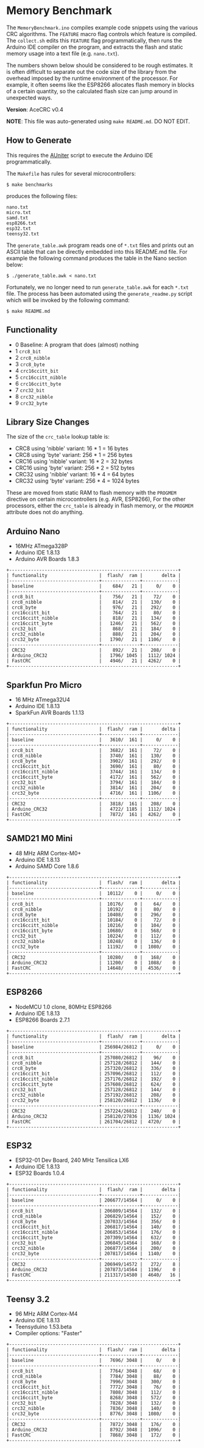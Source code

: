 # Memory Benchmark

The `MemoryBenchmark.ino` compiles example code snippets using the various
CRC algorithms. The `FEATURE` macro flag controls which feature is
compiled. The `collect.sh` edits this `FEATURE` flag programmatically, then runs
the Arduino IDE compiler on the program, and extracts the flash and static
memory usage into a text file (e.g. `nano.txt`).

The numbers shown below should be considered to be rough estimates. It is often
difficult to separate out the code size of the library from the overhead imposed
by the runtime environment of the processor. For example, it often seems like
the ESP8266 allocates flash memory in blocks of a certain quantity, so the
calculated flash size can jump around in unexpected ways.

**Version**: AceCRC v0.4

**NOTE**: This file was auto-generated using `make README.md`. DO NOT EDIT.

## How to Generate

This requires the [AUniter](https://github.com/bxparks/AUniter) script
to execute the Arduino IDE programmatically.

The `Makefile` has rules for several microcontrollers:

```
$ make benchmarks
```
produces the following files:

```
nano.txt
micro.txt
samd.txt
esp8266.txt
esp32.txt
teensy32.txt
```

The `generate_table.awk` program reads one of `*.txt` files and prints out an
ASCII table that can be directly embedded into this README.md file. For example
the following command produces the table in the Nano section below:

```
$ ./generate_table.awk < nano.txt
```

Fortunately, we no longer need to run `generate_table.awk` for each `*.txt`
file. The process has been automated using the `generate_readme.py` script which
will be invoked by the following command:
```
$ make README.md
```

## Functionality

* 0 Baseline: A program that does (almost) nothing
* 1 `crc8_bit`
* 2 `crc8_nibble`
* 3 `crc8_byte`
* 4 `crc16ccitt_bit`
* 5 `crc16ccitt_nibble`
* 6 `crc16ccitt_byte`
* 7 `crc32_bit`
* 8 `crc32_nibble`
* 9 `crc32_byte`

## Library Size Changes

The size of the `crc_table` lookup table is:

* CRC8 using 'nibble' variant: 16 * 1 = 16 bytes
* CRC8 using 'byte' variant: 256 * 1 = 256 bytes
* CRC16 using 'nibble' variant: 16 * 2 = 32 bytes
* CRC16 using 'byte' variant: 256 * 2 = 512 bytes
* CRC32  using 'nibble' variant: 16 * 4 = 64 bytes
* CRC32 using 'byte' variant: 256 * 4 = 1024 bytes

These are moved from static RAM to flash memory with the `PROGMEM` directive on
certain microcontrollers (e.g. AVR, ESP8266), For the other processors, either
the `crc_table` is already in flash memory, or the `PROGMEM` attribute does not
do anything.

## Arduino Nano

* 16MHz ATmega328P
* Arduino IDE 1.8.13
* Arduino AVR Boards 1.8.3

```
+--------------------------------------------------------------+
| functionality                   |  flash/  ram |       delta |
|---------------------------------+--------------+-------------|
| baseline                        |    684/   21 |     0/    0 |
|---------------------------------+--------------+-------------|
| crc8_bit                        |    756/   21 |    72/    0 |
| crc8_nibble                     |    814/   21 |   130/    0 |
| crc8_byte                       |    976/   21 |   292/    0 |
| crc16ccitt_bit                  |    764/   21 |    80/    0 |
| crc16ccitt_nibble               |    818/   21 |   134/    0 |
| crc16ccitt_byte                 |   1246/   21 |   562/    0 |
| crc32_bit                       |    868/   21 |   184/    0 |
| crc32_nibble                    |    888/   21 |   204/    0 |
| crc32_byte                      |   1790/   21 |  1106/    0 |
|---------------------------------+--------------+-------------|
| CRC32                           |    892/   21 |   208/    0 |
| Arduino_CRC32                   |   1796/ 1045 |  1112/ 1024 |
| FastCRC                         |   4946/   21 |  4262/    0 |
+--------------------------------------------------------------+

```

## Sparkfun Pro Micro

* 16 MHz ATmega32U4
* Arduino IDE 1.8.13
* SparkFun AVR Boards 1.1.13

```
+--------------------------------------------------------------+
| functionality                   |  flash/  ram |       delta |
|---------------------------------+--------------+-------------|
| baseline                        |   3610/  161 |     0/    0 |
|---------------------------------+--------------+-------------|
| crc8_bit                        |   3682/  161 |    72/    0 |
| crc8_nibble                     |   3740/  161 |   130/    0 |
| crc8_byte                       |   3902/  161 |   292/    0 |
| crc16ccitt_bit                  |   3690/  161 |    80/    0 |
| crc16ccitt_nibble               |   3744/  161 |   134/    0 |
| crc16ccitt_byte                 |   4172/  161 |   562/    0 |
| crc32_bit                       |   3794/  161 |   184/    0 |
| crc32_nibble                    |   3814/  161 |   204/    0 |
| crc32_byte                      |   4716/  161 |  1106/    0 |
|---------------------------------+--------------+-------------|
| CRC32                           |   3818/  161 |   208/    0 |
| Arduino_CRC32                   |   4722/ 1185 |  1112/ 1024 |
| FastCRC                         |   7872/  161 |  4262/    0 |
+--------------------------------------------------------------+

```

## SAMD21 M0 Mini

* 48 MHz ARM Cortex-M0+
* Arduino IDE 1.8.13
* Arduino SAMD Core 1.8.6

```
+--------------------------------------------------------------+
| functionality                   |  flash/  ram |       delta |
|---------------------------------+--------------+-------------|
| baseline                        |  10112/    0 |     0/    0 |
|---------------------------------+--------------+-------------|
| crc8_bit                        |  10176/    0 |    64/    0 |
| crc8_nibble                     |  10192/    0 |    80/    0 |
| crc8_byte                       |  10408/    0 |   296/    0 |
| crc16ccitt_bit                  |  10184/    0 |    72/    0 |
| crc16ccitt_nibble               |  10216/    0 |   104/    0 |
| crc16ccitt_byte                 |  10680/    0 |   568/    0 |
| crc32_bit                       |  10224/    0 |   112/    0 |
| crc32_nibble                    |  10248/    0 |   136/    0 |
| crc32_byte                      |  11192/    0 |  1080/    0 |
|---------------------------------+--------------+-------------|
| CRC32                           |  10280/    0 |   168/    0 |
| Arduino_CRC32                   |  11200/    0 |  1088/    0 |
| FastCRC                         |  14648/    0 |  4536/    0 |
+--------------------------------------------------------------+

```

## ESP8266

* NodeMCU 1.0 clone, 80MHz ESP8266
* Arduino IDE 1.8.13
* ESP8266 Boards 2.7.1

```
+--------------------------------------------------------------+
| functionality                   |  flash/  ram |       delta |
|---------------------------------+--------------+-------------|
| baseline                        | 256984/26812 |     0/    0 |
|---------------------------------+--------------+-------------|
| crc8_bit                        | 257080/26812 |    96/    0 |
| crc8_nibble                     | 257128/26812 |   144/    0 |
| crc8_byte                       | 257320/26812 |   336/    0 |
| crc16ccitt_bit                  | 257096/26812 |   112/    0 |
| crc16ccitt_nibble               | 257176/26812 |   192/    0 |
| crc16ccitt_byte                 | 257608/26812 |   624/    0 |
| crc32_bit                       | 257128/26812 |   144/    0 |
| crc32_nibble                    | 257192/26812 |   208/    0 |
| crc32_byte                      | 258120/26812 |  1136/    0 |
|---------------------------------+--------------+-------------|
| CRC32                           | 257224/26812 |   240/    0 |
| Arduino_CRC32                   | 258120/27836 |  1136/ 1024 |
| FastCRC                         | 261704/26812 |  4720/    0 |
+--------------------------------------------------------------+

```

## ESP32

* ESP32-01 Dev Board, 240 MHz Tensilica LX6
* Arduino IDE 1.8.13
* ESP32 Boards 1.0.4

```
+--------------------------------------------------------------+
| functionality                   |  flash/  ram |       delta |
|---------------------------------+--------------+-------------|
| baseline                        | 206677/14564 |     0/    0 |
|---------------------------------+--------------+-------------|
| crc8_bit                        | 206809/14564 |   132/    0 |
| crc8_nibble                     | 206829/14564 |   152/    0 |
| crc8_byte                       | 207033/14564 |   356/    0 |
| crc16ccitt_bit                  | 206817/14564 |   140/    0 |
| crc16ccitt_nibble               | 206853/14564 |   176/    0 |
| crc16ccitt_byte                 | 207309/14564 |   632/    0 |
| crc32_bit                       | 206845/14564 |   168/    0 |
| crc32_nibble                    | 206877/14564 |   200/    0 |
| crc32_byte                      | 207817/14564 |  1140/    0 |
|---------------------------------+--------------+-------------|
| CRC32                           | 206949/14572 |   272/    8 |
| Arduino_CRC32                   | 207873/14564 |  1196/    0 |
| FastCRC                         | 211317/14580 |  4640/   16 |
+--------------------------------------------------------------+

```

## Teensy 3.2

* 96 MHz ARM Cortex-M4
* Arduino IDE 1.8.13
* Teensyduino 1.53.beta
* Compiler options: "Faster"

```
+--------------------------------------------------------------+
| functionality                   |  flash/  ram |       delta |
|---------------------------------+--------------+-------------|
| baseline                        |   7696/ 3048 |     0/    0 |
|---------------------------------+--------------+-------------|
| crc8_bit                        |   7764/ 3048 |    68/    0 |
| crc8_nibble                     |   7784/ 3048 |    88/    0 |
| crc8_byte                       |   7996/ 3048 |   300/    0 |
| crc16ccitt_bit                  |   7772/ 3048 |    76/    0 |
| crc16ccitt_nibble               |   7808/ 3048 |   112/    0 |
| crc16ccitt_byte                 |   8268/ 3048 |   572/    0 |
| crc32_bit                       |   7828/ 3048 |   132/    0 |
| crc32_nibble                    |   7836/ 3048 |   140/    0 |
| crc32_byte                      |   8776/ 3048 |  1080/    0 |
|---------------------------------+--------------+-------------|
| CRC32                           |   7872/ 3048 |   176/    0 |
| Arduino_CRC32                   |   8792/ 3048 |  1096/    0 |
| FastCRC                         |   7868/ 3048 |   172/    0 |
+--------------------------------------------------------------+

```

